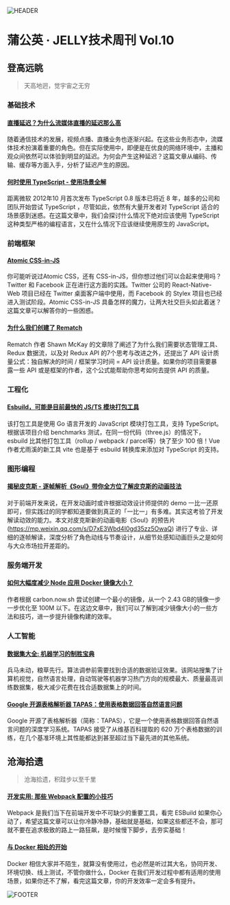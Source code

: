 ![HEADER](http://img20.360buyimg.com/ling/jfs/t1/129438/13/3860/205943/5ed5f548E894ffa6f/4a0e23a2849723b9.jpg)

# 蒲公英 · JELLY技术周刊 Vol.10

## 登高远眺

> 天高地迥，觉宇宙之无穷

### 基础技术

#### [直播延迟？为什么流媒体直播的延迟那么高](http://3.cn/100gL-uYF)

随着通信技术的发展，视频点播、直播业务也逐渐兴起。在这些业务形态中，流媒体技术扮演着重要的角色。但在实际使用中，即便是在优良的网络环境中，主播和观众间依然可以体验到明显的延迟。为何会产生这种延迟？这篇文章从编码、传输、缓存等方面入手，分析了延迟产生的原因。

#### [何时使用 TypeScript - 使用场景全解](http://3.cn/-100gLt6t)

距离微软 2012年10 月首次发布 TypeScript  0.8 版本已将近 8 年，越多的公司和团队开始尝试 TypeScript ，尽管如此，依然有大量开发者对 TypeScript 适合的场景感到迷惑。在这篇文章中，我们会探讨什么情况下绝对应该使用 TypeScript 这种类型严格的编程语言，又在什么情况下应该继续使用原生的 JavaScript。

### 前端框架

#### [Atomic CSS-in-JS](http://3.cn/100gLsQ-x)

你可能听说过Atomic CSS，还有 CSS-in-JS，但你想过他们可以合起来使用吗？Twitter 和 Facebook 正在进行这方面的实践。Twitter 公司的 React-Native-Web 项目已经在 Twitter 桌面客户端中使用，而 Facebook 的 Stylex 项目也已经进入测试阶段。Atomic CSS-in-JS 具备怎样的魔力，让两大社交巨头如此着迷？这篇文章可以解答你的一些困惑。

#### [为什么我们创建了 Rematch](http://3.cn/10-0gLu0W)

Rematch 作者 Shawn McKay 的文章除了阐述了为什么我们需要状态管理工具、Redux 数据流，以及对 Redux API 的7个思考与改进之外，还提出了 API 设计质量公式：独自解决的时间 / 框架学习时间 = API 设计质量。如果你的项目需要暴露一些 API 或是框架的作者，这个公式能帮助你思考如何去提供 API 的质量。

### 工程化

#### [Esbuild，可能是目前最快的 JS/TS 模块打包工具](http://3.cn/100g-LsAM)

该打包工具是使用 Go 语言开发的 JavaScript 模块打包工具，支持 TypeScript。根据该项目介绍 benchmarks 测试，在同一份代码（three.js）的情况下，esbuild 比其他打包工具（rollup / webpack / parcel等）快了至少 100 倍！Vue 作者尤雨溪的新工具 vite 也是基于 esbuild 转换库来添加对 TypeScript 的支持。

### 图形编程

#### [揭秘皮克斯 - 逐帧解析《Soul》带你全方位了解皮克斯的动画技法](http://3.cn/100g-Lt6s)

对于前端开发来说，在开发动画时或许根据动效设计师提供的 demo 一比一还原即可，但实践过的同学都知道要做到真正的「一比一」有多难。其实这考验了开发解读动效的能力。本文对皮克斯新的动画电影《Soul》的预告片 (https://mp.weixin.qq.com/s/D7xE3Wbd4I0gd35zz5OwaQ) 进行了专业、详细的逐帧解读，深度分析了角色动线与节奏设计，从细节处感知动画巨头之是如何与大众市场拉开差距的。

### 服务端开发

#### [如何大幅度减少 Node 应用 Docker 镜像大小？](http://3.cn/100gLsA-N)

作者根据 carbon.now.sh 尝试创建一个最小的镜像，从一个 2.43 GB的镜像一步一步优化至 100M 以下。在这边文章中，我们可以了解到减少镜像大小的一些方法和技巧，进一步提升镜像构建的效率。

### 人工智能

#### [数据集大全: 机器学习的制胜宝典](http://3.cn/1-00gLuYE)

兵马未动，粮草先行。算法调参前需要找到合适的数据验证效果。该网站搜集了计算机视觉，自然语言处理，自动驾驶等机器学习热门方向的规模最大、质量最高训练数据集，极大减少花费在找合适数据集上的时间。

#### [Google 开源表格解析器 TAPAS：使用表格数据回答自然语言问题](http://3.cn/10-0gLtBg)

Google 开源了表格解析器（简称：TAPAS），它是一个使用表格数据回答自然语言问题的深度学习系统。TAPAS 接受了从维基百科提取的 620 万个表格数据的训练，在几个基准环境上其性能都达到甚至超过当下最先进的其他系统。

## 沧海拾遗

> 沧海拾遗，积跬步以至千里

#### [开发实用: 那些 Webpack 配置的小技巧](http://3.cn/100-gLt6u)

Webpack 是我们当下在前端开发中不可缺少的重要工具，看完 ESBuild 如果你心动了，希望这篇文章可以让你冷静冷静，基础就是基础，如果这些都还不会，那可就不要在追求极致的路上一路狂飙，是时候慢下脚步，去夯实基础！

#### [与 Docker 相处的开始](http://3.cn/100-gLtlS)

Docker 相信大家并不陌生，就算没有使用过，也必然是听过其大名，协同开发、环境切换、线上测试，不管你做什么，Docker 在我们开发过程中都有适用的使用场景，如果你还不了解，看完这篇文章，你的开发效率一定会多有提升。

![FOOTER](https://img20.360buyimg.com/ling/jfs/t1/93326/34/18555/167361/5e946665E13c912ae/9a8405dd8be2dad4.jpg)
